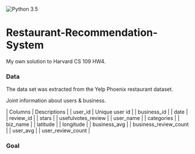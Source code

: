 ![Python 3.5](https://img.shields.io/badge/python-3.5-blue.svg)

# Restaurant-Recommendation-System
My own solution to Harvard CS 109 HW4.
<br/>
### Data
The data set was extracted from the Yelp Phoenix restaurant dataset. 

Joint information about users & business.

| Columns | Descriptions |
| user_id | Unique user id |
| business_id |
| date |
| review_id |
| stars |
| usefulvotes_review |
| user_name |
| categories |
| biz_name |
| latitude |
| longitude |
| business_avg |
| business_review_count |
| user_avg |
| user_review_count |

### Goal
